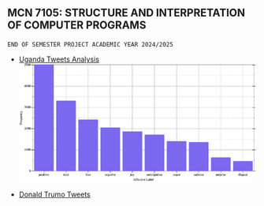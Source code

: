 ## MCN 7105: STRUCTURE AND INTERPRETATION OF COMPUTER PROGRAMS
    END OF SEMESTER PROJECT ACADEMIC YEAR 2024/2025


* [Uganda Tweets Analysis ](https://github.com/kafuuma/SCIP-SENTIMENT-ANALYSIS/blob/master/sentiment-analysis-ug-tweets.rkt)
  ![HISTOGRAM ](https://github.com/kafuuma/SCIP-SENTIMENT-ANALYSIS/blob/master/analysis.png)

* [Donald Trumo Tweets](https://github.com/kafuuma/SCIP-SENTIMENT-ANALYSIS/blob/master/TrumpTweetsAnalysis.rkt)
